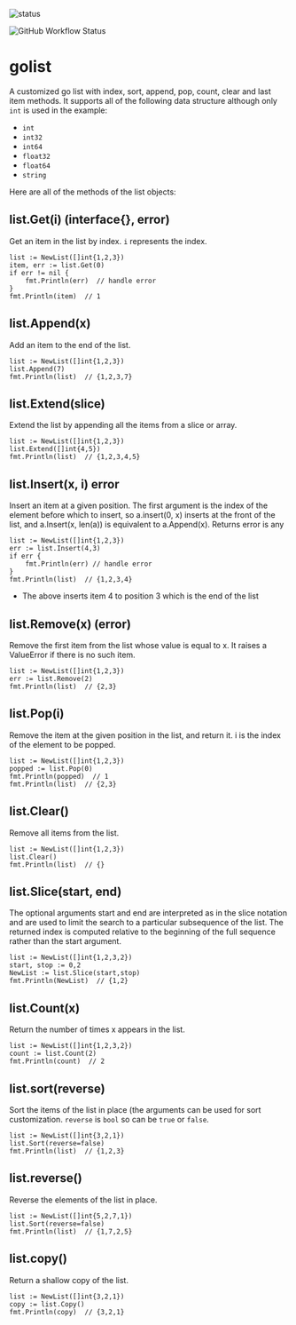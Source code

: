 ![status](https://github.com/emylincon/golist/workflows/Go/badge.svg)

![GitHub Workflow Status](https://img.shields.io/github/workflow/status/emylincon/golist/Go?style=for-the-badge)
# golist
A customized go list with index, sort, append, pop, count, clear and last item methods. 
It supports all of the following data structure although only `int` is used in the example:
* `int`
* `int32`
* `int64`
* `float32`
* `float64`
* `string`

Here are all of the methods of the list objects:

## list.Get(i) (interface{}, error)
Get an item in the list by index. `i` represents the index. 
```golang
list := NewList([]int{1,2,3})
item, err := list.Get(0)
if err != nil {
    fmt.Println(err)  // handle error
}
fmt.Println(item)  // 1
```

## list.Append(x)
Add an item to the end of the list.
```golang
list := NewList([]int{1,2,3})
list.Append(7)
fmt.Println(list)  // {1,2,3,7}
```

## list.Extend(slice)
Extend the list by appending all the items from a slice or array.
```golang
list := NewList([]int{1,2,3})
list.Extend([]int{4,5})
fmt.Println(list)  // {1,2,3,4,5}
```

## list.Insert(x, i) error
Insert an item at a given position. The first argument is the index of the element before which to insert, so a.insert(0, x) inserts at the front of the list, and a.Insert(x, len(a)) is equivalent to a.Append(x). Returns error is any
```golang
list := NewList([]int{1,2,3})
err := list.Insert(4,3)
if err {
    fmt.Println(err) // handle error
}
fmt.Println(list)  // {1,2,3,4}
```
* The above inserts item 4 to position 3 which is the end of the list

## list.Remove(x) (error)
Remove the first item from the list whose value is equal to x. It raises a ValueError if there is no such item.
```golang
list := NewList([]int{1,2,3})
err := list.Remove(2)
fmt.Println(list)  // {2,3}
```

## list.Pop(i)
Remove the item at the given position in the list, and return it. i is the index of the element to be popped.
```golang
list := NewList([]int{1,2,3})
popped := list.Pop(0)
fmt.Println(popped)  // 1
fmt.Println(list)  // {2,3}
```

## list.Clear()
Remove all items from the list.
```golang
list := NewList([]int{1,2,3})
list.Clear()
fmt.Println(list)  // {}
```

## list.Slice(start, end)
The optional arguments start and end are interpreted as in the slice notation and are used to limit the search to a particular subsequence of the list. The returned index is computed relative to the beginning of the full sequence rather than the start argument.
```golang
list := NewList([]int{1,2,3,2})
start, stop := 0,2
NewList := list.Slice(start,stop)
fmt.Println(NewList)  // {1,2}
```

## list.Count(x)
Return the number of times x appears in the list.
```golang
list := NewList([]int{1,2,3,2})
count := list.Count(2)
fmt.Println(count)  // 2
```

## list.sort(reverse)
Sort the items of the list in place (the arguments can be used for sort customization. `reverse` is `bool` so can be `true` or `false`.
```golang
list := NewList([]int{3,2,1})
list.Sort(reverse=false)
fmt.Println(list)  // {1,2,3}
```

## list.reverse() 
Reverse the elements of the list in place.
```golang
list := NewList([]int{5,2,7,1})
list.Sort(reverse=false)
fmt.Println(list)  // {1,7,2,5}
```

## list.copy()
Return a shallow copy of the list.
```golang
list := NewList([]int{3,2,1})
copy := list.Copy()
fmt.Println(copy)  // {3,2,1}
```